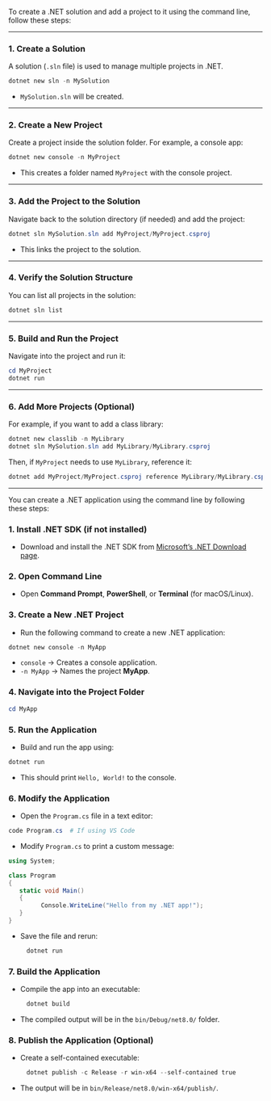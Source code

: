 To create a .NET solution and add a project to it using the command line, follow these steps:

---

### **1. Create a Solution**
A solution (`.sln` file) is used to manage multiple projects in .NET.

```powershell
dotnet new sln -n MySolution
```
- `MySolution.sln` will be created.

---

### **2. Create a New Project**
Create a project inside the solution folder. For example, a console app:

```powershell
dotnet new console -n MyProject
```
- This creates a folder named `MyProject` with the console project.

---

### **3. Add the Project to the Solution**
Navigate back to the solution directory (if needed) and add the project:

```powershell
dotnet sln MySolution.sln add MyProject/MyProject.csproj
```
- This links the project to the solution.

---

### **4. Verify the Solution Structure**
You can list all projects in the solution:

```powershell
dotnet sln list
```

---

### **5. Build and Run the Project**
Navigate into the project and run it:

```powershell
cd MyProject
dotnet run
```

---

### **6. Add More Projects (Optional)**
For example, if you want to add a class library:

```powershell
dotnet new classlib -n MyLibrary
dotnet sln MySolution.sln add MyLibrary/MyLibrary.csproj
```

Then, if `MyProject` needs to use `MyLibrary`, reference it:

```powershell
dotnet add MyProject/MyProject.csproj reference MyLibrary/MyLibrary.csproj
```

---

You can create a .NET application using the command line by following these steps:

### 1. **Install .NET SDK (if not installed)**
- Download and install the .NET SDK from [Microsoft’s .NET Download page](https://dotnet.microsoft.com/en-us/download).

### 2. **Open Command Line**
- Open **Command Prompt**, **PowerShell**, or **Terminal** (for macOS/Linux).

### 3. **Create a New .NET Project**
- Run the following command to create a new .NET application:
```powershell
dotnet new console -n MyApp
```
- `console` → Creates a console application.
- `-n MyApp` → Names the project **MyApp**.

### 4. **Navigate into the Project Folder**
```powershell
cd MyApp
```

### 5. **Run the Application**
- Build and run the app using:
```powershell
dotnet run
```
- This should print `Hello, World!` to the console.

### 6. **Modify the Application**
- Open the `Program.cs` file in a text editor:
```powershell
code Program.cs  # If using VS Code
```
- Modify `Program.cs` to print a custom message:
```csharp
using System;

class Program
{
   static void Main()
   {
         Console.WriteLine("Hello from my .NET app!");
   }
}
```
- Save the file and rerun:
```powershell
     dotnet run
```

### 7. **Build the Application**
- Compile the app into an executable:
```powershell
     dotnet build
```
- The compiled output will be in the `bin/Debug/net8.0/` folder.

### 8. **Publish the Application (Optional)**
- Create a self-contained executable:
```powershell
     dotnet publish -c Release -r win-x64 --self-contained true
```
- The output will be in `bin/Release/net8.0/win-x64/publish/`.

